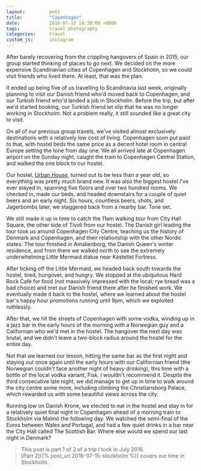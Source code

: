 ```yaml
---
layout:         post
title:          "Copenhagen"
date:           2016-07-12 14:30:00 +0000
tags:           travel photography
categories:     travel
custom_js:      instagram
---
```


After barely recovering from the crippling hangovers of Spain in 2015, our group started thinking of places to go next. We decided on the more expensive Scandinavian cities of Copenhagen and Stockholm, so we could visit friends who lived there. At least, that was the plan.

<!-- Read More -->

It ended up being five of us travelling to Scandinavia last week, originally planning to visit our Danish friend who'd moved back to Copenhagen, and our Turkish friend who'd landed a job in Stockholm. Before the trip, but after we'd started booking, our Turkish friend let slip that he was no longer working in Stockholm. Not a problem really, it still sounded like a great city to visit.

On all of our previous group travels, we've visited almost exclusively destinations with a relatively low cost of living. Copenhagen soon put paid to that, with hostel beds the same price as a decent hotel room in central Europe setting the tone from day one. We all arrived late at Copenhagen airport on the Sunday night, caught the train to Copenhagen Central Station, and walked the one block to our hostel.

Our hostel, [Urban House][urban-house-link], turned out to be less than a year old, so everything was pretty much brand new. It was also the biggest hostel I've ever stayed in, spanning five floors and over two hundred rooms. We checked in, made our beds, and headed downstairs for a couple of quiet beers and an early night. Six hours, countless beers, shots, and Jagerbombs later, we staggered back from a nearby bar. Tone set.

We still made it up in time to catch the 11am walking tour from City Hall Square, the other side of Tivoli from our hostel. The Danish girl leading the tour took us around Copenhagen City Centre, teaching us the history of Denmark and Copenhagen, and their relationship with the other Nordic states. The tour finished in Amalienborg, the Danish Queen's winter residence, and from there we walked north to see the extremely underwhelming Little Mermaid statue near Kastellet Fortress.

<div class="instagram-container">
    <blockquote class="instagram-media" data-instgrm-captioned data-instgrm-version="6">
        <a href="https://www.instagram.com/p/BHcTZUKA2uv/" target="_blank"></a>
    </blockquote>
</div>

After ticking off the Little Mermaid, we headed back south towards the hostel, tired, hungover, and hungry. We stopped at the ubiquitous Hard Rock Café for food (not massively impressed with the local; rye bread was a bad choice) and met our Danish friend there after he finished work. We eventually made it back to the hostel, where we learned about the hostel bar's happy hour promotions running until 9pm, which we exploited ruthlessly. 

After that, we hit the streets of Copenhagen with some vodka, winding up in a jazz bar in the early hours of the morning with a Norwegian guy and a Californian who we'd met in the hostel. The hangover the next day was brutal, and we didn't leave a two-block radius around the hostel for the entire day.

Not that we learned our lesson, hitting the same bar as the first night and staying out once again until the early hours with our Californian friend (the Norwegian couldn't face another night of heavy drinking), this time with a bottle of the local vodka variant, Fisk. I wouldn't recommend it. Despite the third consecutive late night, we did manage to get up in time to walk around the city centre some more, including climbing the Christiansborg Palace, which rewarded us with some beautiful views across the city.

<div class="instagram-container">
    <blockquote class="instagram-media" data-instgrm-captioned data-instgrm-version="6">
        <a href="https://www.instagram.com/p/BHjoXWMAN9S/" target="_blank"></a>
    </blockquote>
</div>

Running low on Danish Krone, we elected to eat in the hostel and stay in for a relatively quiet final night in Copenhagen ahead of a morning train to Stockholm via Malmö the following day. We watched the semi-final of the Euros between Wales and Portugal, and had a few quiet drinks in a bar near the City Hall called The Scottish Bar. Where else would we spend our last night in Denmark?

> This post is part 1 of 2 of a trip I took in July 2016.  
> [Part 2]({% post_url 2016-07-15-stockholm %}) covers our time in Stockholm.

[urban-house-link]: https://urbanhouse.me/